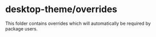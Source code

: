 # desktop-theme/overrides

This folder contains overrides which will automatically be required by package users.
